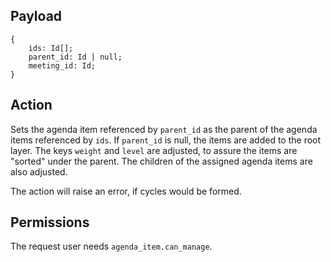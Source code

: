 ## Payload
```
{
    ids: Id[];
    parent_id: Id | null;
    meeting_id: Id;
}
```

## Action
Sets the agenda item referenced by `parent_id` as the parent of the agenda items referenced by `ids`. If `parent_id` is null, the items are added to the root layer. The keys `weight` and `level` are adjusted, to assure the items are "sorted" under the parent. The children of the assigned agenda items are also adjusted.

The action will raise an error, if cycles would be formed.

## Permissions
The request user needs `agenda_item.can_manage`.

